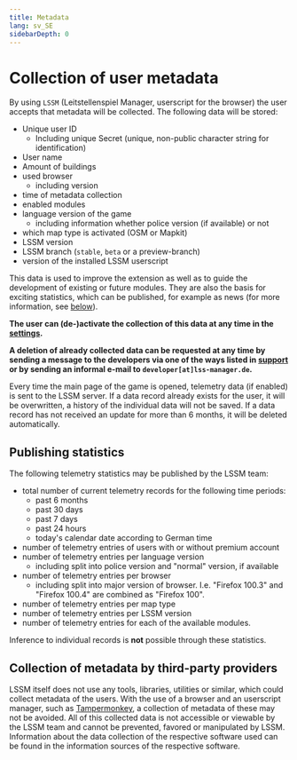 ```yaml
---
title: Metadata
lang: sv_SE
sidebarDepth: 0
---
```


# Collection of user metadata

By using `LSSM` (Leitstellenspiel Manager, userscript for the browser) the user accepts that metadata will be collected. The following data will be stored:

* Unique user ID
    * Including unique Secret (unique, non-public character string for identification)
* User name
* Amount of buildings
* used browser
    * including version
* time of metadata collection
* enabled modules
* language version of the game
    * including information whether police version (if available) or not
* which map type is activated (OSM or Mapkit)
* LSSM version
* LSSM branch (`stable`, `beta` or a preview-branch)
* version of the installed LSSM userscript

This data is used to improve the extension as well as to guide the development of existing or future modules.
They are also the basis for exciting statistics, which can be published, for example as news (for more information, see [below](#publishing-statistics)).

**The user can (de-)activate the collection of this data at any time in the [settings][docs.settings].**

**A deletion of already collected data can be requested at any time by sending a message to the developers via one of the ways listed in [support][docs.support] or by sending an informal e-mail to `developer[at]lss-manager.de`.**

Every time the main page of the game is opened, telemetry data (if enabled) is sent to the LSSM server.
If a data record already exists for the user, it will be overwritten, a history of the individual data will not be saved.
If a data record has not received an update for more than 6 months, it will be deleted automatically.

## Publishing statistics

The following telemetry statistics may be published by the LSSM team:

* total number of current telemetry records for the following time periods:
    * past 6 months
    * past 30 days
    * past 7 days
    * past 24 hours
    * today's calendar date according to German time
* number of telemetry entries of users with or without premium account
* number of telemetry entries per language version
    * including split into police version and "normal" version, if available
* number of telemetry entries per browser
    * including split into major version of browser. I.e. "Firefox 100.3" and "Firefox 100.4" are combined as "Firefox 100".
* number of telemetry entries per map type
* number of telemetry entries per LSSM version
* number of telemetry entries for each of the available modules.

Inference to individual records is **not** possible through these statistics.

## Collection of metadata by third-party providers

LSSM itself does not use any tools, libraries, utilities or similar, which could collect metadata of the users.
With the use of a browser and an userscript manager, such as [Tampermonkey][tampermonkey], a collection of metadata of these may not be avoided.
All of this collected data is not accessible or viewable by the LSSM team and cannot be prevented, favored or manipulated by LSSM.
Information about the data collection of the respective software used can be found in the information sources of the respective software.

<!-- ==START_FOOTER== Do NOT edit anything below this line! Any edits will be removed as content is auto generated! -->
[lssm.status]: https://status.lss-manager.de/
[lssm.discord]: https://discord.gg/RcTNjpB
[lssm.userscript]: https://v4.lss-manager.de/lssm-v4.user.js
[lssm.donations]: https://donate.lss-manager.de/
[docs]: https://docs.lss-manager.de/
[docs.home]: /sv_SE/
[docs.apps]: /sv_SE/apps.md
[docs.appstore]: /sv_SE/appstore.md
[docs.bugs]: /sv_SE/bugs.md
[docs.error_report]: /sv_SE/error_report.md
[docs.faq]: /sv_SE/faq.md
[docs.metadata]: /sv_SE/metadata.md
[docs.other]: /sv_SE/other.md
[docs.settings]: /sv_SE/settings.md
[docs.suggestions]: /sv_SE/suggestions.md
[docs.support]: /sv_SE/support.md
[games.self]: https://larmcentralen-spelet.se
[tampermonkey]: https://tampermonkey.net/
[github]: https://github.com/LSS-Manager/LSSM-V.4
[github.issues]: https://github.com/LSS-Manager/LSSM-V.4/issues
[github.issues.open]: https://github.com/LSS-Manager/LSSM-V.4/issues?q=is%3Aissue+is%3Aopen+label%3Abug